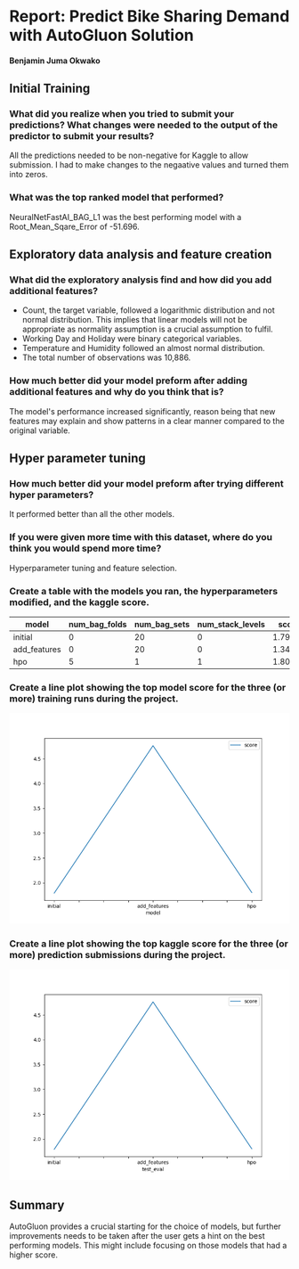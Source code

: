 # Report: Predict Bike Sharing Demand with AutoGluon Solution
#### Benjamin Juma Okwako

## Initial Training
### What did you realize when you tried to submit your predictions? What changes were needed to the output of the predictor to submit your results?
All the predictions needed to be non-negative for Kaggle to allow submission.
I had to make changes to the negaative values and turned them into zeros.

### What was the top ranked model that performed?
NeuralNetFastAI_BAG_L1 was the best performing model with a Root_Mean_Sqare_Error of -51.696.

## Exploratory data analysis and feature creation
### What did the exploratory analysis find and how did you add additional features?
- Count, the target variable, followed a logarithmic distribution and not normal distribution. This implies that linear models will not be appropriate as normality assumption is a crucial assumption to fulfil.
- Working Day and Holiday were binary categorical variables.
- Temperature and Humidity followed an almost normal distribution.
- The total number of observations was 10,886.

### How much better did your model preform after adding additional features and why do you think that is?
The model's performance increased significantly, reason being that new features may explain and show patterns in a clear manner compared to the original variable.

## Hyper parameter tuning
### How much better did your model preform after trying different hyper parameters?
It performed better than all the other models. 

### If you were given more time with this dataset, where do you think you would spend more time?
Hyperparameter tuning and feature selection.

### Create a table with the models you ran, the hyperparameters modified, and the kaggle score.
|model|num_bag_folds|num_bag_sets|num_stack_levels|score|
|--|--|--|--|--|
|initial|0|20|0|1.79398|
|add_features|0|20|0|1.34024|
|hpo|5|1|1|1.80378|

### Create a line plot showing the top model score for the three (or more) training runs during the project.


![model_train_score.png](img/model_train_score.png)

### Create a line plot showing the top kaggle score for the three (or more) prediction submissions during the project.


![model_test_score.png](img/model_test_score.png)

## Summary
AutoGluon provides a crucial starting for the choice of models, but further improvements needs to be taken after the user gets a hint on the best performing models. This might include focusing on those models that had a higher score.

